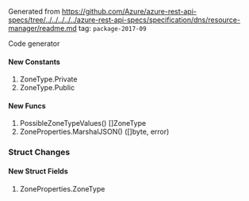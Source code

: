 Generated from https://github.com/Azure/azure-rest-api-specs/tree/../../../../../azure-rest-api-specs/specification/dns/resource-manager/readme.md tag: `package-2017-09`

Code generator 


#### New Constants

1. ZoneType.Private
1. ZoneType.Public

#### New Funcs

1. PossibleZoneTypeValues() []ZoneType
1. ZoneProperties.MarshalJSON() ([]byte, error)

### Struct Changes

#### New Struct Fields

1. ZoneProperties.ZoneType
